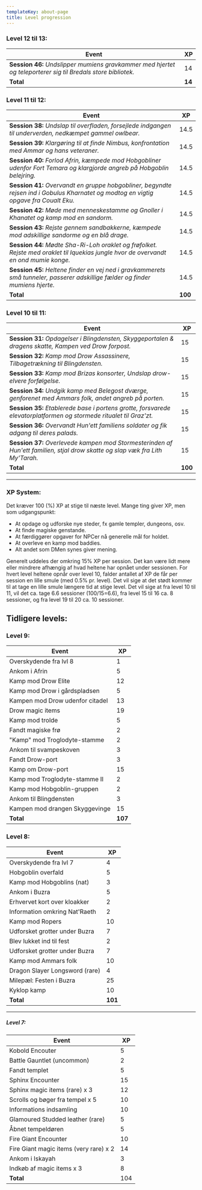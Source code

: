 ```yaml
---
templateKey: about-page
title: Level progression
---
```

### Level 12 til 13:
| Event                           | XP     |
| ------------------------------- | ------ |
| **Session 46:** _Undslipper mumiens gravkammer med hjertet og teleporterer sig til Bredals store bibliotek._          | 14      |
| **Total**  | **14** |

### Level 11 til 12:
| Event                           | XP     |
| ------------------------------- | ------ |
| **Session 38:** _Undslap til overfladen, forsejlede indgangen til underverden, nedkæmpet gammel owlbear._          | 14.5      |
| **Session 39:** _Klargøring til at finde Nimbus, konfrontation med Ammar og hans veteraner._          | 14.5      |
| **Session 40:** _Forlod Afrin, kæmpede mod Hobgobliner udenfor Fort Temara og klargjorde angreb på Hobgoblin belejring._          | 14.5      |
| **Session 41:** _Overvandt en gruppe hobgobliner, begyndte rejsen ind i Gobulus Kharnatet og modtog en vigtig opgave fra Coualt Eku._          | 14.5      |
| **Session 42:** _Møde med menneskestamme og Gnoller i Khanatet og kamp mod en sandorm._          | 14.5      |
| **Session 43:** _Rejste gennem sandbakkerne, kæmpede mod adskillige sandorme og en blå drage._          | 14.5      |
| **Session 44:** _Mødte Sha-Ri-Loh oraklet og frøfolket. Rejste med oraklet til Iquekias jungle hvor de overvandt en ond mumie konge._          | 14.5      |
| **Session 45:** _Heltene finder en vej ned i gravkammerets små tunneler, passerer adskillige fælder og finder mumiens hjerte._          | 14.5      |
| **Total**                       | **100** |

### Level 10 til 11:

| Event                           | XP     |
| ------------------------------- | ------ |
| **Session 31:** _Opdagelser i Blingdensten, Skyggeportalen & dragens skatte, Kampen ved Drow forpost._          | 15      |
| **Session 32:** _Kamp mod Drow Assassinere, Tilbagetrækning til Blingdensten._          | 15      |
| **Session 33:** _Kamp mod Brizas konsorter, Undslap drow-elvere forfølgelse._          | 15      |
| **Session 34:** _Undgik kamp med Belegost dværge, genforenet med Ammars folk, andet angreb på porten._          | 15      |
| **Session 35:** _Etablerede base i portens grotte, forsvarede elevatorplatformen og stormede ritualet til Graz'zt._          | 15      |
| **Session 36:** _Overvandt Hun'ett familiens soldater og fik adgang til deres palads._          | 15      |
| **Session 37:** _Overlevede kampen mod Stormesterinden af Hun'ett familien, stjal drow skatte og slap væk fra Lith My'Tarah._          | 15      |
| **Total**                       | **100** |

- - -

### XP System:

Det kræver 100 (%) XP at stige til næste level. Mange ting giver XP, men som udgangspunkt:

* At opdage og udforske nye steder, fx gamle templer, dungeons, osv.
* At finde magiske genstande.
* At færdiggører opgaver for NPCer nå generelle mål for holdet.
* At overleve en kamp mod baddies.
* Alt andet som DMen synes giver mening.

Generelt uddeles der omkring 15% XP per session. Det kan være lidt mere eller mindrere afhængig af hvad heltene har opnået under sessionen.
For hvert level heltene opnår over level 10, falder antallet af XP de får per session en lille smule (med 0.5% pr. level). Det vil sige at det stødt kommer til at tage en lille smule længere tid at stige level.
Det vil sige at fra level 10 til 11, vil det ca. tage 6.6 sessioner (100/15=6.6), fra level 15 til 16 ca. 8 sessioner, og fra level 19 til 20 ca. 10 sessioner.

## Tidligere levels:

### Level 9:

| Event                           | XP     |
| ------------------------------- | ------ |
| Overskydende fra lvl 8          | 1      |
| Ankom i Afrin                   | 5      |
| Kamp mod Drow Elite             | 12     |
| Kamp mod Drow i gårdspladsen    | 5      |
| Kampen mod Drow udenfor citadel | 13     |
| Drow magic items                | 19     |
| Kamp mod trolde                | 5     |
| Fandt magiske frø                | 2     |
| "Kamp" mod Troglodyte-stamme                | 2     |
| Ankom til svampeskoven                | 3     |
| Fandt Drow-port                | 3     |
| Kamp om Drow-port                | 15     |
| Kamp mod Troglodyte-stamme II                | 2     |
| Kamp mod Hobgoblin-gruppen                | 2     |
| Ankom til Blingdensten                | 3     |
| Kampen mod drangen Skyggevinge                | 15     |
| **Total**                       | **107** |

### Level 8:

| Event                          | XP      |
| ------------------------------ | ------- |
| Overskydende fra lvl 7         | 4       |
| Hobgoblin overfald             | 5       |
| Kamp mod Hobgoblins (nat)      | 3       |
| Ankom i Buzra                  | 5       |
| Erhvervet kort over kloakker   | 2       |
| Information omkring Nat'Raeth  | 2       |
| Kamp mod Ropers                | 10      |
| Udforsket grotter under Buzra  | 7       |
| Blev lukket ind til fest       | 2       |
| Udforsket grotter under Buzra  | 7       |
| Kamp mod Ammars folk           | 10      |
| Dragon Slayer Longsword (rare) | 4       |
| Milepæl: Festen i Buzra        | 25      |
| Kyklop kamp                    | 10      |
| **Total**                      | **101** |

- - -

##### Level 7:

| Event                                  | XP  |
| -------------------------------------- | --- |
| Kobold Encouter                        | 5   |
| Battle Gauntlet (uncommon)             | 2   |
| Fandt templet                          | 5   |
| Sphinx Encounter                       | 15  |
| Sphinx magic items (rare) x 3          | 12  |
| Scrolls og bøger fra tempel x 5        | 10  |
| Informations indsamling                | 10  |
| Glamoured Studded leather (rare)       | 5   |
| Åbnet tempeldøren                      | 5   |
| Fire Giant Encounter                   | 10  |
| Fire Giant magic items (very rare) x 2 | 14  |
| Ankom i Iskayah                        | 3   |
| Indkøb af magic items x 3              | 8   |
| **Total**                              | 104 |
